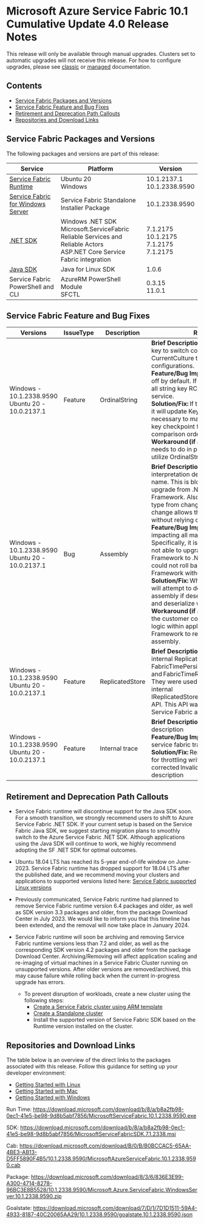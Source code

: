 # Microsoft Azure Service Fabric 10.1 Cumulative Update 4.0 Release Notes

This release will only be available through manual upgrades. Clusters set to automatic upgrades will not receive this release. For how to configure upgrades, please see [classic](https://docs.microsoft.com/en-us/azure/service-fabric/service-fabric-cluster-upgrade) or [managed](https://docs.microsoft.com/en-us/azure/service-fabric/how-to-managed-cluster-configuration) documentation.

## Contents
* [Service Fabric Packages and Versions](#service-fabric-packages-and-versions)
* [Service Fabric Feature and Bug Fixes](#service-fabric-feature-and-bug-fixes)
* [Retirement and Deprecation Path Callouts](#retirement-and-deprecation-path-callouts)
* [Repositories and Download Links](#repositories-and-download-links)

## Service Fabric Packages and Versions
The following packages and versions are part of this release:

| Service | Platform | Version |
|-|-|-|
| [Service Fabric Runtime](https://download.microsoft.com/download/b/8/a/b8a2fb98-0ec1-41e5-be98-9d8b5abf7856/MicrosoftServiceFabric.10.1.2338.9590.exe) | Ubuntu 20 <br> Windows | 10.1.2137.1 <br> 10.1.2338.9590 |
| [Service Fabric for Windows Server](https://download.microsoft.com/download/8/3/6/836E3E99-A300-4714-8278-96BC3E8B5528/10.1.2338.9590/Microsoft.Azure.ServiceFabric.WindowsServer.10.1.2338.9590.zip) | Service Fabric Standalone Installer Package | 10.1.2338.9590 |
| [.NET SDK](https://download.microsoft.com/download/b/8/a/b8a2fb98-0ec1-41e5-be98-9d8b5abf7856/MicrosoftServiceFabricSDK.7.1.2338.msi) | Windows .NET SDK <br> Microsoft.ServiceFabric <br> Reliable Services and Reliable Actors <br> ASP.NET Core Service Fabric integration | 7.1.2175 <br> 10.1.2175 <br> 7.1.2175 <br> 7.1.2175 |
| [Java SDK](https://download.microsoft.com/download/b/8/a/b8a2fb98-0ec1-41e5-be98-9d8b5abf7856/MicrosoftServiceFabricSDK.7.1.2338.msi) | Java for Linux SDK | 1.0.6 |
| Service Fabric PowerShell and CLI | AzureRM PowerShell Module <br> SFCTL | 0.3.15 <br> 11.0.1 |

## Service Fabric Feature and Bug Fixes
| Versions | IssueType | Description | Resolution |
|-|-|-|-|
| Windows -<br>10.1.2338.9590 <br> Ubuntu 20 -<br>10.0.2137.1 | Feature | OrdinalString | **Brief Description:** Allow RC with string key to switch comparison behavior from CurrentCulture to Ordinal by internal configurations.<br>**Feature/Bug Impact:** Feature is turned off by default. If turned on, it will impact all string key RC of the specified service.<br>**Solution/Fix:** If this feature is turned on, it will update Key Checkpoint Files if necessary to maintain invariance that key checkpoint file is ordered by the key comparison order.<br>**Workaround (if applicable):** Customer needs to do in place data migration to utilize OrdinalString. |
| Windows -<br>10.1.2338.9590 <br> Ubuntu 20 -<br>10.0.2137.1 | Bug | Assembly | **Brief Description:** Previously, type interpretation depends on assembly name. This is blocking application upgrade from .NET 5+ to .NET Framework. Also, this prevents user's type from changing assembly. This change allows the type to be interpreted without relying on assembly name.<br>**Feature/Bug Impact:** This bug was impacting all managed RC customers. Specifically, it is causing the customer not able to upgrade from .NET Framework to .NET 5+ reliably since it could not roll back from .NET 5+ to .NET Framework without this fix.<br>**Solution/Fix:** When deserializing type, will attempt to deserialize without assembly if deserialize with strong type and deserialize with assembly failed.<br>**Workaround (if applicable):** Currently, the customer could add type forwarding logic within application in order for .NET Framework to recognize .NET 5+ assembly. |
| Windows -<br>10.1.2338.9590 <br> Ubuntu 20 -<br>10.0.2137.1 | Feature | ReplicatedStore | **Brief Description:** Deprecate the internal ReplicatedStore settings FabricTimePersistInterval and FabricTimeRefreshTimeoutValue. They were used to implement the internal IReplicatedStore::GetCurrentStoreTime() API. This API was never consumed by Service Fabric and no longer needed. |
| Windows -<br>10.1.2338.9590 <br> Ubuntu 20 -<br>10.0.2137.1 | Feature | Internal trace | **Brief Description:** Fix SF internal trace description<br>**Feature/Bug Impact:** Impacted internal service fabric trace output<br>**Solution/Fix:** Remove the default reason for throttling write, corrected InvalidAPIOnAtomicOperation description |

## Retirement and Deprecation Path Callouts

* Service Fabric runtime will discontinue support for the Java SDK soon. For a smooth transition, we strongly recommend users to shift to Azure Service Fabric .NET SDK. If your current setup is based on the Service Fabric Java SDK, we suggest starting migration plans to smoothly switch to the Azure Service Fabric .NET SDK. Although applications using the Java SDK will continue to work, we highly recommend adopting the SF .NET SDK for optimal outcomes. 

* Ubuntu 18.04 LTS has reached its 5-year end-of-life window on June-2023. Service Fabric runtime has dropped support for 18.04 LTS after the published date, and we recommend moving your clusters and applications to supported versions listed here: [Service Fabric supported Linux versions](https://learn.microsoft.com/en-us/azure/service-fabric/service-fabric-versions#supported-linux-versions-and-support-end-date)

* Previously communicated, Service Fabric runtime had planned to remove Service Fabric runtime version 6.4 packages and older, as well as SDK version 3.3 packages and older, from the package Download Center in July 2023. We would like to inform you that this timeline has been extended, and the removal will now take place in January 2024.

* Service Fabric runtime will soon be archiving and removing Service Fabric runtime versions less than 7.2 and older, as well as the corresponding SDK version 4.2 packages and older from the package Download Center. Archiving/Removing will affect application scaling and re-imaging of virtual machines in a Service Fabric Cluster running on unsupported versions. After older versions are removed/archived, this may cause failure while rolling back when the current in-progress upgrade has errors. 
  * To prevent disruption of workloads, create a new cluster using the following steps:
    * [Create a Service Fabric cluster using ARM template](https://learn.microsoft.com/en-us/azure/service-fabric/quickstart-cluster-template)
    * [Create a Standalone cluster](https://learn.microsoft.com/en-us/azure/service-fabric/service-fabric-cluster-creation-for-windows-server)
    * Install the supported version of Service Fabric SDK based on the Runtime version installed on the cluster.

## Repositories and Download Links
The table below is an overview of the direct links to the packages associated with this release. 
Follow this guidance for setting up your developer environment: 
* [Getting Started with Linux](https://docs.microsoft.com/azure/service-fabric/service-fabric-get-started-linux)
* [Getting Started with Mac](https://docs.microsoft.com/azure/service-fabric/service-fabric-get-started-mac)
* [Getting Started with Windows](https://docs.microsoft.com/azure/service-fabric/service-fabric-get-started)

Run Time:
https://download.microsoft.com/download/b/8/a/b8a2fb98-0ec1-41e5-be98-9d8b5abf7856/MicrosoftServiceFabric.10.1.2338.9590.exe

SDK:
https://download.microsoft.com/download/b/8/a/b8a2fb98-0ec1-41e5-be98-9d8b5abf7856/MicrosoftServiceFabricSDK.7.1.2338.msi

Cab:
https://download.microsoft.com/download/B/0/B/B0BCCAC5-65AA-4BE3-AB13-D5FF5890F4B5/10.1.2338.9590/MicrosoftAzureServiceFabric.10.1.2338.9590.cab

Package:
https://download.microsoft.com/download/8/3/6/836E3E99-A300-4714-8278-96BC3E8B5528/10.1.2338.9590/Microsoft.Azure.ServiceFabric.WindowsServer.10.1.2338.9590.zip

Goalstate:
https://download.microsoft.com/download/7/D/1/7D1D1511-59A4-4933-8187-40C20065AA29/10.1.2338.9590/goalstate.10.1.2338.9590.json
